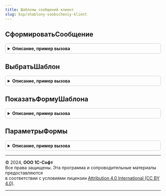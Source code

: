 ```yaml
---
title: Шаблоны сообщений клиент
slug: bsp/shablony-soobscheniy-klient
---
```



## СформироватьСообщение
<details style="margin: 1em 0; padding: 0.5em; border: 1px solid #ccc; border-radius: 6px;">

<summary style="font-weight: bold; cursor: pointer;">Описание, пример вызова</summary>

```bsl


// Открывает окно выбора шаблона для формирования электронного письма или сообщения SMS по шаблону
// для переданного в параметре ПредметСообщения предмета.
//
// Параметры:
//  ПредметСообщения            - ОпределяемыйТип.ПредметШаблонаСообщения
//                              - Строка - объект-источник данных, выводимых в сообщение.
//                                Для общих шаблонов необходимо  передавать значение "Общий".
//                                Для передачи предмета сообщения строкой необходимо указывать полное имя метаданных.
//                                Например, "Справочник.Контрагенты".
//  ВидСообщения                - Строка - "Письмо" для электронного письма и "СообщениеSMS" для сообщений SMS.
//  ОписаниеОповещенияОЗакрытии - ОписаниеОповещения - оповещение, которое вызывается после формирования сообщения. Содержит:
//     * Результат - Булево - если Истина, то сообщение было создано.
//     * ПараметрыСообщения - Структура
//                          - Неопределено - значение, которое было передано в параметре ПараметрыСообщения.
//  ВладелецШаблона             - ОпределяемыйТип.ВладелецШаблонаСообщения - владелец шаблонов. Если не указан, то в
//                                              окне выбора шаблона выводятся все доступные шаблоны для указанного
//                                              предмета ПредметСообщения.
//  ПараметрыСообщения          - Структура -  дополнительная информация для формирования сообщения,
//                                             которая передается в свойство ПараметрыСообщения параметра ПараметрыШаблона
//                                             процедуры ШаблоныСообщенийПереопределяемый.ПриФормированииСообщения.
//
Процедура СформироватьСообщение(ПредметСообщения, ВидСообщения, ОписаниеОповещенияОЗакрытии = Неопределено, Экспорт
```

Пример вызова
```bsl
ШаблоныСообщенийКлиент.СформироватьСообщение(ПредметСообщения, ВидСообщения, ОписаниеОповещенияОЗакрытии, );
```
</details>

## ВыбратьШаблон
<details style="margin: 1em 0; padding: 0.5em; border: 1px solid #ccc; border-radius: 6px;">

<summary style="font-weight: bold; cursor: pointer;">Описание, пример вызова</summary>

```bsl

// Открывает форму для выбора шаблона.
//
// Параметры:
//  Оповещение - ОписаниеОповещения - оповещение, которое будет вызвано после выбора шаблона:
//      * Результат - СправочникСсылка.ШаблоныСообщений - выбранный шаблон.
//      * ДополнительныеПараметры - Структура - значение, которое было указано при создании объекта ОписаниеОповещения.
//  ВидСообщения                - Строка - "Письмо" для электронного письма и "СообщениеSMS" для сообщений SMS.
//  ПредметШаблона   - ЛюбаяСсылка
//                   - Строка - ссылка на объект, являющийся предметом, или его полное имя.
//  ВладелецШаблона  - ОпределяемыйТип.ВладелецШаблонаСообщения - владелец шаблонов. Если не указан, то в окне выбора шаблона
//                                              выводятся все доступные шаблоны для указанного предмета ПредметСообщения.
//
Процедура ВыбратьШаблон(Оповещение, ВидСообщения = "Письмо", ПредметШаблона = Неопределено, ВладелецШаблона = Неопределено) Экспорт
```

Пример вызова
```bsl
ШаблоныСообщенийКлиент.ВыбратьШаблон(Оповещение, ВидСообщения, ПредметШаблона, ВладелецШаблона);
```
</details>

## ПоказатьФормуШаблона
<details style="margin: 1em 0; padding: 0.5em; border: 1px solid #ccc; border-radius: 6px;">

<summary style="font-weight: bold; cursor: pointer;">Описание, пример вызова</summary>

```bsl

// Показывает форму шаблона сообщения.
//
// Параметры:
//  Значение - СправочникСсылка.ШаблоныСообщений
//           - Структура
//           - ЛюбаяСсылка - если передана ссылка на шаблон сообщения,
 //                    то будет открыт этот шаблон сообщения.
 //                    Если передана структура, то будет открыто окно нового шаблона сообщения заполненного из полей
//                     структуры. Описание полей. см. ШаблоныСообщенийКлиентСервер.ОписаниеПараметровШаблона.
//                     Если ссылка из состава типов ОпределяемыйТип.ВладелецШаблонаСообщения, то будет открыт шаблон
//                     сообщения по владельцу.
//  ПараметрыОткрытия - Структура - параметры открытия формы:
//    * Владелец - Произвольный - форма или элемент управления другой формы.
//    * Уникальность - Произвольный - ключ, значение которого будет использоваться для поиска уже открытых форм.
//    * НавигационнаяСсылка - Строка - задает навигационную ссылку, возвращаемую формой.
//    * ОписаниеОповещенияОЗакрытии - ОписаниеОповещения - содержит описание процедуры, которая будет вызвана после
//                                                         закрытия формы.
//    * РежимОткрытияОкна - РежимОткрытияОкнаФормы - указывает режим открытия окна управляемой формы.
//
Процедура ПоказатьФормуШаблона(Значение, ПараметрыОткрытия = Неопределено) Экспорт
```

Пример вызова
```bsl
ШаблоныСообщенийКлиент.ПоказатьФормуШаблона(Значение, ПараметрыОткрытия);
```
</details>

## ПараметрыФормы
<details style="margin: 1em 0; padding: 0.5em; border: 1px solid #ccc; border-radius: 6px;">

<summary style="font-weight: bold; cursor: pointer;">Описание, пример вызова</summary>

```bsl

// Возвращает параметры открытия формы шаблона сообщения.
//
// Параметры:
//  ДанныеЗаполнения - Произвольный - значение, на основании которого выполняется заполнение.
//                                    Значение данного параметра не может быть следующих типов:
//                                    Неопределено, Null, Число, Строка, Дата, Булево, Дата.
//
// Возвращаемое значение:
//  Структура - список параметров открытия формы:
//   * Владелец - Произвольный - форма или элемент управления другой формы.
//   * Уникальность - Произвольный - ключ, значение которого будет использоваться для поиска уже открытых форм.
//   * НавигационнаяСсылка - Строка - задает навигационную ссылку, возвращаемую формой.
//   * ОписаниеОповещенияОЗакрытии - ОписаниеОповещения - содержит описание процедуры, которая будет вызвана после
//                                                       закрытия формы.
//   * РежимОткрытияОкна - РежимОткрытияОкнаФормы - указывает режим открытия окна управляемой формы.
//
Функция ПараметрыФормы(ДанныеЗаполнения) Экспорт
```

Пример вызова
```bsl
Результат = ШаблоныСообщенийКлиент.ПараметрыФормы(ДанныеЗаполнения) 
```
</details>

---

© 2024, **ООО 1С-Софт**  
Все права защищены. Эта программа и сопроводительные материалы предоставляются  
в соответствии с условиями лицензии [Attribution 4.0 International (CC BY 4.0)](https://creativecommons.org/licenses/by/4.0/legalcode).

---
